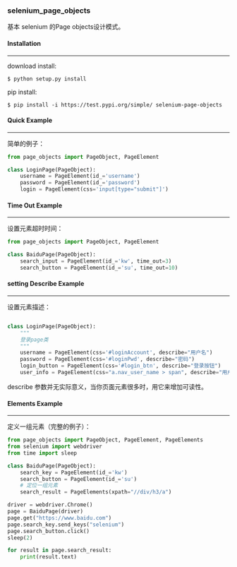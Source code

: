### selenium_page_objects

基本 selenium 的Page objects设计模式。

#### Installation
------------

download install:
```shell
$ python setup.py install
```

pip install:
```
$ pip install -i https://test.pypi.org/simple/ selenium-page-objects
```

#### Quick Example
-------------
简单的例子：
```python
from page_objects import PageObject, PageElement

class LoginPage(PageObject):
    username = PageElement(id_='username')
    password = PageElement(id_='password')
    login = PageElement(css='input[type="submit"]')

```

#### Time Out Example
-------------
设置元素超时时间：
```python
from page_objects import PageObject, PageElement

class BaiduPage(PageObject):
    search_input = PageElement(id_='kw', time_out=3)
    search_button = PageElement(id_='su', time_out=10)
```

#### setting Describe Example
-------------
设置元素描述：
```python

class LoginPage(PageObject):
    """
    登录page类
    """
    username = PageElement(css='#loginAccount', describe="用户名")
    password = PageElement(css='#loginPwd', describe="密码")
    login_button = PageElement(css='#login_btn', describe="登录按钮")
    user_info = PageElement(css="a.nav_user_name > span", describe="用户信息")

```
describe 参数并无实际意义，当你页面元素很多时，用它来增加可读性。

#### Elements Example
-------------
定义一组元素（完整的例子）：
```python
from page_objects import PageObject, PageElement, PageElements
from selenium import webdriver
from time import sleep

class BaiduPage(PageObject):
    search_key = PageElement(id_='kw')
    search_button = PageElement(id_='su')
    # 定位一组元素
    search_result = PageElements(xpath="//div/h3/a")

driver = webdriver.Chrome()
page = BaiduPage(driver)
page.get("https://www.baidu.com")
page.search_key.send_keys("selenium")
page.search_button.click()
sleep(2)

for result in page.search_result:
    print(result.text)

```